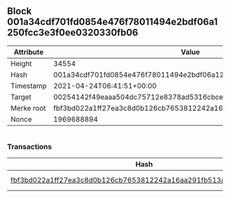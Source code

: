 ## Block 001a34cdf701fd0854e476f78011494e2bdf06a1250fcc3e3f0ee0320330fb06

Attribute | Value
--- | ---
Height | 34554
Hash | 001a34cdf701fd0854e476f78011494e2bdf06a1250fcc3e3f0ee0320330fb06
Timestamp | 2021-04-24T06:41:51+00:00
Target | 00254142f49eaaa504dc75712e8378ad5316cbcead634704b3734b6271167cc4
Merke root | fbf3bd022a1ff27ea3c8d0b126cb7653812242a16aa291fb513a7259728c2253
Nonce | 1969688894

```

```

### Transactions

Hash | Amount
--- | ---
[fbf3bd022a1ff27ea3c8d0b126cb7653812242a16aa291fb513a7259728c2253](fbf3bd022a1ff27ea3c8d0b126cb7653812242a16aa291fb513a7259728c2253.md) | 10.00000000 SKEPTI 
